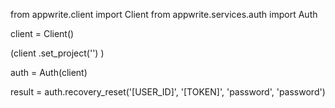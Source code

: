 from appwrite.client import Client
from appwrite.services.auth import Auth

client = Client()

(client
  .set_project('')
)

auth = Auth(client)

result = auth.recovery_reset('[USER_ID]', '[TOKEN]', 'password', 'password')
